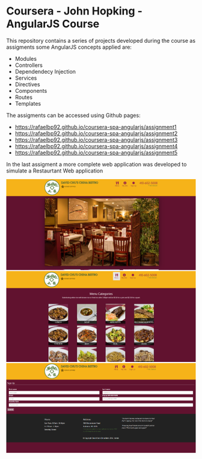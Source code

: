 # Coursera - John Hopking - AngularJS Course

This repository contains a series of projects developed during the course as assigments
some AngularJS concepts applied are:
 - Modules
 - Controllers
 - Dependendecy Injection
 - Services
 - Directives
 - Components
 - Routes
 - Templates

The assigments can be accessed using Github pages:
 - https://rafaelbp92.github.io/coursera-spa-angularjs/assignment1
 - https://rafaelbp92.github.io/coursera-spa-angularjs/assignment2
 - https://rafaelbp92.github.io/coursera-spa-angularjs/assignment3
 - https://rafaelbp92.github.io/coursera-spa-angularjs/assignment4
 - https://rafaelbp92.github.io/coursera-spa-angularjs/assignment5

In the last assigment a more complete web application was developed to simulate a Restaurtant Web application

![Start page](screenshots/Screenshot-AngularJS-restaurant1.png)
![Menu page](screenshots/Screenshot-AngularJS-restaurant2.png)
![Signup page](screenshots/Screenshot-AngularJS-restaurant3.png)
